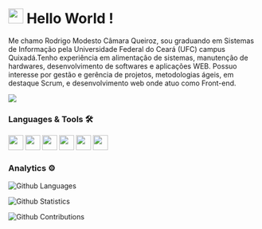 
<h1><img src="https://emojis.slackmojis.com/emojis/images/1531849430/4246/blob-sunglasses.gif?1531849430" width="30"/> Hello World ! </h1>


Me chamo Rodrigo Modesto Câmara Queiroz, sou graduando em Sistemas de Informação pela Universidade Federal do Ceará (UFC) campus Quixadá.Tenho experiência em alimentação de sistemas, manutenção de hardwares, desenvolvimento de softwares e aplicações WEB. Possuo interesse por gestão e gerência de projetos, metodologias ágeis, em destaque Scrum, e desenvolvimento web onde atuo como Front-end.

![](http://estruyf-github.azurewebsites.net/api/VisitorHit?user=RodrigoModesto33&repo=RodrigoModesto33&countColorcountColor)

### Languages & Tools 🛠  
<p>
<img src="https://emojis.slackmojis.com/emojis/images/1520330049/3616/js.png?1520330049" width="30"/>
<img src="https://emojis.slackmojis.com/emojis/images/1512931164/3268/jsx.png?1512931164" width="30"/>
<img src="https://emojis.slackmojis.com/emojis/images/1533426774/4425/nodejs.png?1533426774" width="30"/>
<img src="https://emojis.slackmojis.com/emojis/images/1470343792/719/html5.png?1470343792" width="30"/>
<img src="https://emojis.slackmojis.com/emojis/images/1497185511/2411/css.jpg?1497185511" width="30"/>
<img src="https://emojis.slackmojis.com/emojis/images/1473950148/1161/react.png?1473950148" width="30"/>
</p>

### Analytics ⚙️

![Github Languages](https://github-readme-stats.vercel.app/api/top-langs/?username=RodrigoModesto33&layout=compact&count_private=true)

![Github Statistics](https://github-readme-stats.vercel.app/api/?username=RodrigoModesto33&count_private=true&show_icons=true)

![Github Contributions](https://github-readme-streak-stats.herokuapp.com/?user=RodrigoModesto33&hide_border=true)
